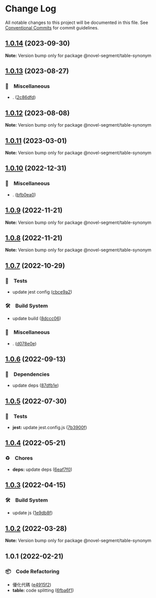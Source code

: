 # Change Log

All notable changes to this project will be documented in this file.
See [Conventional Commits](https://conventionalcommits.org) for commit guidelines.

## [1.0.14](https://github.com/bluelovers/ws-segment/compare/@novel-segment/table-synonym@1.0.13...@novel-segment/table-synonym@1.0.14) (2023-09-30)

**Note:** Version bump only for package @novel-segment/table-synonym





## [1.0.13](https://github.com/bluelovers/ws-segment/compare/@novel-segment/table-synonym@1.0.12...@novel-segment/table-synonym@1.0.13) (2023-08-27)



### 🔖　Miscellaneous

* . ([2c86dfd](https://github.com/bluelovers/ws-segment/commit/2c86dfd6b17559ebd55eb2b73bdf96c6fb825a5d))



## [1.0.12](https://github.com/bluelovers/ws-segment/compare/@novel-segment/table-synonym@1.0.11...@novel-segment/table-synonym@1.0.12) (2023-08-08)

**Note:** Version bump only for package @novel-segment/table-synonym





## [1.0.11](https://github.com/bluelovers/ws-segment/compare/@novel-segment/table-synonym@1.0.10...@novel-segment/table-synonym@1.0.11) (2023-03-01)

**Note:** Version bump only for package @novel-segment/table-synonym





## [1.0.10](https://github.com/bluelovers/ws-segment/compare/@novel-segment/table-synonym@1.0.9...@novel-segment/table-synonym@1.0.10) (2022-12-31)



### 🔖　Miscellaneous

* . ([bfb0ea0](https://github.com/bluelovers/ws-segment/commit/bfb0ea03e19dab3229aad4f8c33be5ee7bae3b73))



## [1.0.9](https://github.com/bluelovers/ws-segment/compare/@novel-segment/table-synonym@1.0.8...@novel-segment/table-synonym@1.0.9) (2022-11-21)

**Note:** Version bump only for package @novel-segment/table-synonym





## [1.0.8](https://github.com/bluelovers/ws-segment/compare/@novel-segment/table-synonym@1.0.7...@novel-segment/table-synonym@1.0.8) (2022-11-21)

**Note:** Version bump only for package @novel-segment/table-synonym





## [1.0.7](https://github.com/bluelovers/ws-segment/compare/@novel-segment/table-synonym@1.0.6...@novel-segment/table-synonym@1.0.7) (2022-10-29)



### 🚨　Tests

* update jest config ([cbce9a2](https://github.com/bluelovers/ws-segment/commit/cbce9a2868e5a0a95fd8f026530c34c9f3930ba0))


### 🛠　Build System

* update build ([8dccc06](https://github.com/bluelovers/ws-segment/commit/8dccc0621ef86762703e288204cc19d1be65a7bd))


### 🔖　Miscellaneous

* . ([d078e0e](https://github.com/bluelovers/ws-segment/commit/d078e0ec7e17cee79115db055e7b145d7b48f400))



## [1.0.6](https://github.com/bluelovers/ws-segment/compare/@novel-segment/table-synonym@1.0.5...@novel-segment/table-synonym@1.0.6) (2022-09-13)



### 📌　Dependencies

* update deps ([87dfb1e](https://github.com/bluelovers/ws-segment/commit/87dfb1e8c4e0ef55b975639bc94e113442cb1af7))



## [1.0.5](https://github.com/bluelovers/ws-segment/compare/@novel-segment/table-synonym@1.0.4...@novel-segment/table-synonym@1.0.5) (2022-07-30)


### 🚨　Tests

* **jest:** update jest.config.js ([7b3900f](https://github.com/bluelovers/ws-segment/commit/7b3900fd6b638fb8774b306b6435b8082b5a275b))





## [1.0.4](https://github.com/bluelovers/ws-segment/compare/@novel-segment/table-synonym@1.0.3...@novel-segment/table-synonym@1.0.4) (2022-05-21)


### ♻️　Chores

* **deps:** update deps ([6eaf7f0](https://github.com/bluelovers/ws-segment/commit/6eaf7f0fb6e8d803b5eb8dbb3e2cd7a1d6b19f52))





## [1.0.3](https://github.com/bluelovers/ws-segment/compare/@novel-segment/table-synonym@1.0.2...@novel-segment/table-synonym@1.0.3) (2022-04-15)


### 🛠　Build System

* update js ([1e9db8f](https://github.com/bluelovers/ws-segment/commit/1e9db8f6a717a2ef40dec86b22e729dafc2ed8d7))





## [1.0.2](https://github.com/bluelovers/ws-segment/compare/@novel-segment/table-synonym@1.0.1...@novel-segment/table-synonym@1.0.2) (2022-03-28)

**Note:** Version bump only for package @novel-segment/table-synonym





## 1.0.1 (2022-02-21)


### 📦　Code Refactoring

* 優化代碼 ([e4915f2](https://github.com/bluelovers/ws-segment/commit/e4915f24e4da16b752c91224b4457eda63fc4bb2))
* **table:** code splitting ([6fba6f1](https://github.com/bluelovers/ws-segment/commit/6fba6f13dcb75dc2f57c0c905740d487ee38884a))
